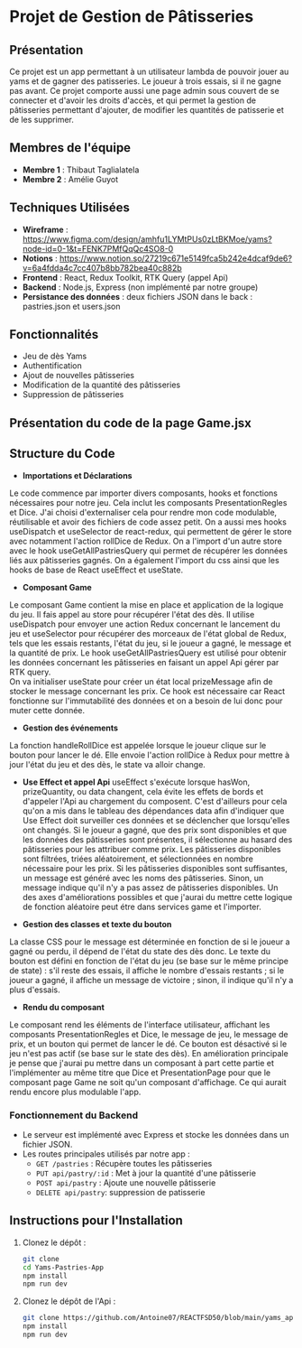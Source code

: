 # Projet de Gestion de Pâtisseries

## Présentation
Ce projet est un app permettant à un utilisateur lambda de pouvoir jouer au yams et de gagner des patisseries. 
Le joueur à trois essais, si il ne gagne pas avant.
Ce projet comporte aussi une page admin sous couvert de se connecter et d'avoir les droits d'accès, et qui permet la gestion de pâtisseries permettant d'ajouter, de modifier les quantités de patisserie et de les supprimer.

## Membres de l'équipe

- **Membre 1** : Thibaut Taglialatela
- **Membre 2** : Amélie Guyot

## Techniques Utilisées

- **Wireframe** : https://www.figma.com/design/amhfu1LYMtPUs0zLtBKMoe/yams?node-id=0-1&t=FENK7PMfQqQc4SO8-0
- **Notions** : https://www.notion.so/27219c671e5149fca5b242e4dcaf9de6?v=6a4fdda4c7cc407b8bb782bea40c882b
- **Frontend** : React, Redux Toolkit, RTK Query (appel Api)
- **Backend** : Node.js, Express (non implémenté par notre groupe)
- **Persistance des données** : deux fichiers JSON dans le back : pastries.json et users.json


## Fonctionnalités
- Jeu de dès Yams
- Authentification 
- Ajout de nouvelles pâtisseries
- Modification de la quantité des pâtisseries
- Suppression de pâtisseries

## Présentation du code de la page Game.jsx
## Structure du Code
- **Importations et Déclarations**

Le code commence par importer divers composants, hooks et fonctions nécessaires pour notre jeu. Cela inclut les composants PresentationRegles et Dice. J'ai choisi d'externaliser cela pour rendre mon code modulable, réutilisable et avoir des fichiers de code assez petit. 
On a aussi mes hooks useDispatch et useSelector de react-redux, qui permettent de gérer le store avec notamment
l'action rollDice de Redux.
On a l'import d'un autre store avec le hook useGetAllPastriesQuery qui permet de récupérer les données liés aux pâtisseries gagnés. On a également l'import du css ainsi que les hooks de base de React useEffect et useState.

- **Composant Game**

Le composant Game contient la mise en place et application de la logique du jeu. Il fais appel au store pour récupérer 
l'état des dès.
 Il utilise useDispatch pour envoyer une action Redux concernant le lancement du jeu et useSelector pour récupérer des morceaux de l'état global de Redux, tels que les essais restants, l'état du jeu, si le joueur a gagné, le message et la quantité de prix. Le hook useGetAllPastriesQuery est utilisé pour obtenir les données concernant les pâtisseries en faisant un appel Api gérer par RTK query.  
On va initialiser useState pour créer un état local prizeMessage afin de stocker le message concernant les prix. Ce hook est nécessaire car React fonctionne sur l'immutabilité des données et on a besoin de lui donc pour muter cette donnée.

- **Gestion des événements**

La fonction handleRollDice est appelée lorsque le joueur clique sur le bouton pour lancer le dé. Elle envoie l'action rollDice à Redux pour mettre à jour l'état du jeu et des dès, le state va alloir change.

- **Use Effect et appel Api**
 useEffect s'exécute lorsque hasWon, prizeQuantity, ou data changent, cela évite les effets de bords et d'appeler l'Api au chargement du composent. C'est d'ailleurs pour cela qu'on a mis dans le tableau des dépendances data afin d'indiquer que Use Effect doit surveiller ces données et se déclencher que lorsqu'elles ont changés. Si le joueur a gagné, que des prix sont disponibles et que les données des pâtisseries sont présentes, il sélectionne au hasard des pâtisseries pour les attribuer comme prix. Les pâtisseries disponibles sont filtrées, triées aléatoirement, et sélectionnées en nombre nécessaire pour les prix. Si les pâtisseries disponibles sont suffisantes, un message est généré avec les noms des pâtisseries. Sinon, un message indique qu'il n'y a pas assez de pâtisseries disponibles.
 Un des axes d'améliorations possibles et que j'aurai du mettre cette logique de fonction aléatoire peut étre dans services game et l'importer. 

- **Gestion des classes et texte du bouton**

La classe CSS pour le message est déterminée en fonction de si le joueur a gagné ou perdu, il dépend de l'état du state des dès donc. Le texte du bouton est défini en fonction de l'état du jeu (se base sur le même principe de state) : s'il reste des essais, il affiche le nombre d'essais restants ; si le joueur a gagné, il affiche un message de victoire ; sinon, il indique qu'il n'y a plus d'essais.

- **Rendu du composant**

Le composant rend les éléments de l'interface utilisateur, affichant les composants PresentationRegles et Dice, le message de jeu, le message de prix, et un bouton qui permet de lancer le dé. Ce bouton est désactivé si le jeu n'est pas actif (se base sur le state des dès). En amélioration principale je pense que j'aurai pu mettre dans un composant à part cette partie et l'implémenter au même titre que Dice et PresentationPage pour que le composant page Game ne soit qu'un composant d'affichage. Ce qui aurait rendu encore plus modulable l'app. 

### Fonctionnement du Backend

- Le serveur est implémenté avec Express et stocke les données dans un fichier JSON.
- Les routes principales utilisés par notre app :
  - `GET /pastries` : Récupère toutes les pâtisseries
  - `PUT api/pastry/:id` : Met à jour la quantité d'une pâtisserie
  - `POST api/pastry` : Ajoute une nouvelle pâtisserie
  - `DELETE api/pastry`: suppression de patisserie 

## Instructions pour l'Installation

1. Clonez le dépôt :
   ```bash
   git clone 
   cd Yams-Pastries-App
   npm install
   npm run dev
2. Clonez le dépôt de l'Api :
   ```bash
   git clone https://github.com/Antoine07/REACTFSD50/blob/main/yams_api/TP/yams_sujet.md
   npm install
   npm run dev

